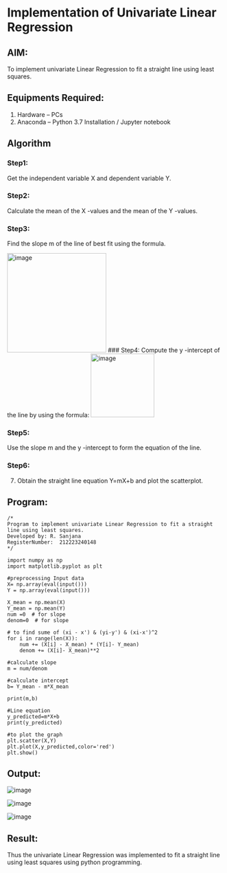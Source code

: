 # Implementation of Univariate Linear Regression
## AIM:
To implement univariate Linear Regression to fit a straight line using least squares.

## Equipments Required:
1. Hardware – PCs
2. Anaconda – Python 3.7 Installation / Jupyter notebook

## Algorithm
### Step1:
Get the independent variable X and dependent variable Y.

### Step2:
Calculate the mean of the X -values and the mean of the Y -values.

### Step3:
Find the slope m of the line of best fit using the formula.

<img width="231" alt="image" src="https://user-images.githubusercontent.com/93026020/192078527-b3b5ee3e-992f-46c4-865b-3b7ce4ac54ad.png">
### Step4:
Compute the y -intercept of the line by using the formula:

<img width="148" alt="image" src="https://user-images.githubusercontent.com/93026020/192078545-79d70b90-7e9d-4b85-9f8b-9d7548a4c5a4.png">

### Step5:
Use the slope m and the y -intercept to form the equation of the line.

### Step6:
7. Obtain the straight line equation Y=mX+b and plot the scatterplot.

## Program:
```
/*
Program to implement univariate Linear Regression to fit a straight line using least squares.
Developed by: R. Sanjana
RegisterNumber:  212223240148
*/
```
```
import numpy as np
import matplotlib.pyplot as plt

#preprocessing Input data
X= np.array(eval(input()))
Y = np.array(eval(input()))

X_mean = np.mean(X)
Y_mean = np.mean(Y)
num =0  # for slope
denom=0  # for slope

# to find sume of (xi - x') & (yi-y') & (xi-x')^2
for i in range(len(X)):
    num += (X[i] - X_mean) * (Y[i]- Y_mean)
    denom += (X[i]- X_mean)**2

#calculate slope
m = num/denom

#calculate intercept
b= Y_mean - m*X_mean

print(m,b)

#Line equation
y_predicted=m*X+b
print(y_predicted)

#to plot the graph
plt.scatter(X,Y)
plt.plot(X,y_predicted,color='red')
plt.show()
```

## Output:
![image](https://github.com/user-attachments/assets/6c0c5cc2-265f-4c4c-9fd7-2f7e128bdc52)

![image](https://github.com/user-attachments/assets/c85ae3b8-4a3c-487e-ab82-b3ef3a18cd78)

![image](https://github.com/user-attachments/assets/6b90d861-0de2-4a8d-8af5-b287e7f0404e)

## Result:
Thus the univariate Linear Regression was implemented to fit a straight line using least squares using python programming.
